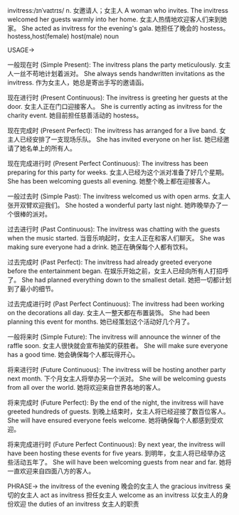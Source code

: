 invitress:/ɪnˈvaɪtrɪs/
n.
女邀请人；女主人
A woman who invites.
The invitress welcomed her guests warmly into her home.  女主人热情地欢迎客人们来到她家。
She acted as invitress for the evening's gala. 她担任了晚会的 hostess。
hostess,host(female)
host(male)
noun


USAGE->

一般现在时 (Simple Present):
The invitress plans the party meticulously. 女主人一丝不苟地计划着派对。
She always sends handwritten invitations as the invitress.  作为女主人，她总是寄出手写的邀请函。


现在进行时 (Present Continuous):
The invitress is greeting her guests at the door. 女主人正在门口迎接客人。
She is currently acting as invitress for the charity event. 她目前担任慈善活动的 hostess。


现在完成时 (Present Perfect):
The invitress has arranged for a live band. 女主人已经安排了一支现场乐队。
She has invited everyone on her list. 她已经邀请了她名单上的所有人。


现在完成进行时 (Present Perfect Continuous):
The invitress has been preparing for this party for weeks. 女主人已经为这个派对准备了好几个星期。
She has been welcoming guests all evening. 她整个晚上都在迎接客人。


一般过去时 (Simple Past):
The invitress welcomed us with open arms. 女主人张开双臂欢迎我们。
She hosted a wonderful party last night. 她昨晚举办了一个很棒的派对。


过去进行时 (Past Continuous):
The invitress was chatting with the guests when the music started.  当音乐响起时，女主人正在和客人们聊天。
She was making sure everyone had a drink. 她正在确保每个人都有饮料。


过去完成时 (Past Perfect):
The invitress had already greeted everyone before the entertainment began. 在娱乐开始之前，女主人已经向所有人打招呼了。
She had planned everything down to the smallest detail. 她把一切都计划到了最小的细节。


过去完成进行时 (Past Perfect Continuous):
The invitress had been working on the decorations all day. 女主人一整天都在布置装饰。
She had been planning this event for months. 她已经策划这个活动好几个月了。


一般将来时 (Simple Future):
The invitress will announce the winner of the raffle soon. 女主人很快就会宣布抽奖的获胜者。
She will make sure everyone has a good time. 她会确保每个人都玩得开心。


将来进行时 (Future Continuous):
The invitress will be hosting another party next month.  下个月女主人将举办另一个派对。
She will be welcoming guests from all over the world. 她将欢迎来自世界各地的客人。


将来完成时 (Future Perfect):
By the end of the night, the invitress will have greeted hundreds of guests. 到晚上结束时，女主人将已经迎接了数百位客人。
She will have ensured everyone feels welcome. 她将确保每个人都感到受欢迎。


将来完成进行时 (Future Perfect Continuous):
By next year, the invitress will have been hosting these events for five years. 到明年，女主人将已经举办这些活动五年了。
She will have been welcoming guests from near and far. 她将一直欢迎来自四面八方的客人。


PHRASE->
the invitress of the evening 晚会的女主人
the gracious invitress  亲切的女主人
act as invitress 担任女主人
welcome as an invitress 以女主人的身份欢迎
the duties of an invitress 女主人的职责
